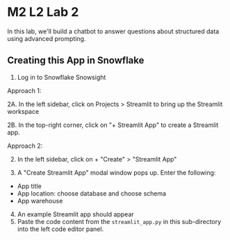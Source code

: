 # M2 L2 Lab 2

In this lab, we'll build a chatbot to answer questions about structured data using advanced prompting.

## Creating this App in Snowflake
1. Log in to Snowflake Snowsight

Approach 1:

2A. In the left sidebar, click on Projects > Streamlit to bring up the Streamlit workspace

2B. In the top-right corner, click on "+ Streamlit App" to create a Streamlit app.

Approach 2:

2. In the left sidebar, click on + "Create" > "Streamlit App"

3. A "Create Streamlit App" modal window pops up. Enter the following:
- App title
- App location: choose database and choose schema
- App warehouse

4. An example Streamlit app should appear
5. Paste the code content from the `streamlit_app.py` in this sub-directory into the left code editor panel.
